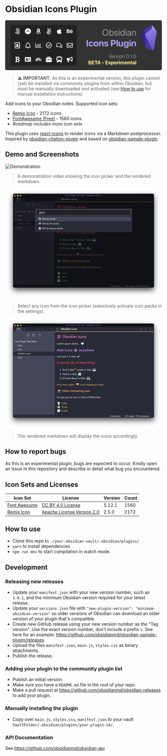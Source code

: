 # Obsidian Icons Plugin

![Obsidian Icons Plugin](docs/banner.png)

> ⚠️ **IMPORTANT**: As this is an experimental version, this plugin cannot (yet) be installed via community plugins from within Obsidian, but must be manually downloaded and activated (see [How to use](#How-to-use) for manual installation instructions)

Add icons to your Obsidian notes. Supported icon sets:

- [Remix Icon](https://remixicon.com/) - 2172 icons
- [FontAwesome (Free)](https://fontawesome.com/) - 1560 icons
- _Roadmap includes more icon sets_

This plugin uses [react-icons](https://github.com/react-icons/react-icons) to render icons via a Markdown postprocessor. Inspired by [obsidian-citation-plugin](https://github.com/hans/obsidian-citation-plugin) and based on [obsidian-sample-plugin](https://github.com/obsidianmd/obsidian-sample-plugin).
## Demo and Screenshots

![Demonstration](docs/demo.gif)
> A demonstration video showing the icon picker and the rendered markdown.

![Screenshot Picker](docs/screenshot-picker.png)
> Select any icon from the icon picker (selectively activate icon packs in the settings).

![Screenshot Rendered](docs/screenshot-rendered.png)
> The rendered markdown will display the icons accordingly.


## How to report bugs

As this is an experimental plugin, bugs are expected to occur. Kindly open an issue in this repository and describe in detail what bug you encountered.

## Icon Sets and Licenses

Icon Set|License|Version|Count
---|---|---|---
[Font Awesome](https://fontawesome.com/)|[CC BY 4.0 License](https://creativecommons.org/licenses/by/4.0/)|5.12.1|1560
[Remix Icon](https://github.com/Remix-Design/RemixIcon)|[Apache License Version 2.0](http://www.apache.org/licenses/)|2.5.0|2172


## How to use

- Clone this repo to `./your-obsidian-vault/.obsidian/plugins/`
- `yarn` to install dependencies
- `npm run dev` to start compilation in watch mode.

## Development

### Releasing new releases

- Update your `manifest.json` with your new version number, such as `1.0.1`, and the minimum Obsidian version required for your latest release.
- Update your `versions.json` file with `"new-plugin-version": "minimum-obsidian-version"` so older versions of Obsidian can download an older version of your plugin that's compatible.
- Create new GitHub release using your new version number as the "Tag version". Use the exact version number, don't include a prefix `v`. See here for an example: https://github.com/obsidianmd/obsidian-sample-plugin/releases
- Upload the files `manifest.json`, `main.js`, `styles.css` as binary attachments.
- Publish the release.

### Adding your plugin to the community plugin list

- Publish an initial version.
- Make sure you have a `README.md` file in the root of your repo.
- Make a pull request at https://github.com/obsidianmd/obsidian-releases to add your plugin.

### Manually installing the plugin

- Copy over `main.js`, `styles.css`, `manifest.json` to your vault `VaultFolder/.obsidian/plugins/your-plugin-id/`.

### API Documentation

See https://github.com/obsidianmd/obsidian-api

